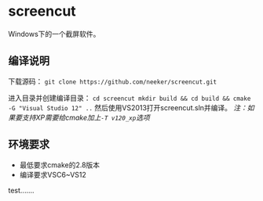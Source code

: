 screencut
=========
Windows下的一个截屏软件。

编译说明
--------
下载源码：
``
git clone https://github.com/neeker/screencut.git
``

进入目录并创建编译目录：
``
cd screencut
mkdir build && cd build && cmake -G "Visual Studio 12" ..
``
然后使用VS2013打开screencut.sln并编译。
*注：如果要支持XP需要给cmake加上`-T v120_xp`选项*

环境要求
--------
* 最低要求cmake的2.8版本
* 编译要求VSC6~VS12

test.......


